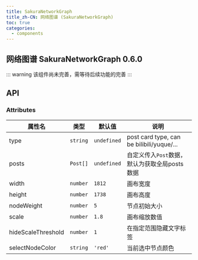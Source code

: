 ```yaml
---
title: SakuraNetworkGraph
title_zh-CN: 网络图谱 (SakuraNetworkGraph)
toc: true
categories:
  - components
---
```


## 网络图谱 SakuraNetworkGraph <SupTag>0.6.0</SupTag> <Experimental />

::: warning
该组件尚未完善，需等待后续功能的完善
:::

<SakuraNetworkGraphPG />

## API

### Attributes

| 属性名 | 类型 | 默认值 | 说明 |
| --- | --- | --- | --- |
| type | `string` | `undefined` | post card type, can be bilibili/yuque/... |
| posts | `Post[]` | `undefined` | 自定义传入`Post`数据，默认为获取全局posts数据 |
| width | `number` | `1812` | 画布宽度 |
| height | `number` | `1738` | 画布高度 |
| nodeWeight | `number` | `5` | 节点初始大小 |
| scale | `number` | `1.8` | 画布缩放数值 |
| hideScaleThreshold | `number` | `1` | 在指定范围隐藏文字标签 |
| selectNodeColor | `string` | `'red'` | 当前选中节点颜色 |

